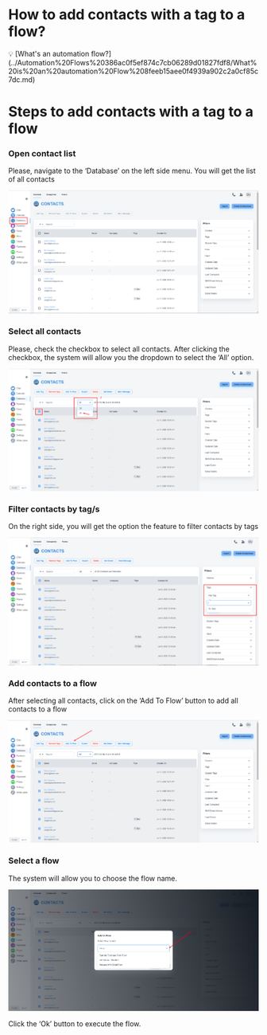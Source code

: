 # How to add contacts with a tag to a flow?

<aside>
💡 [What's an automation flow?](../Automation%20Flows%20386ac0f5ef874c7cb06289d01827fdf8/What%20is%20an%20automation%20Flow%208feeb15aee0f4939a902c2a0cf85c7dc.md)

</aside>

# Steps to **add contacts with a tag to a flow**

 

### Open contact list

Please, navigate to the ‘Database’ on the left side menu. You will get the list of all contacts

![Untitled](How%20to%20delete%20all%20contacts%20f3b04f292949474d998218b2685c7b5f/Untitled.png)

### Select all contacts

Please, check the checkbox to select all contacts. After clicking the checkbox, the system will allow you the dropdown to select the ‘All’ option.

![Untitled](How%20to%20delete%20all%20contacts%20f3b04f292949474d998218b2685c7b5f/Untitled%201.png)

### Filter contacts by tag/s

On the right side, you will get the option the feature to filter contacts by tags

![Untitled](How%20to%20add%20contacts%20with%20a%20tag%20to%20a%20flow%203623bd5998f246249892c8ddb77a0c2a/Untitled.png)

### Add contacts to a flow

After selecting all contacts, click on the ‘Add To Flow’ button to add all contacts to a flow

![Untitled](How%20to%20add%20contacts%20with%20a%20tag%20to%20a%20flow%203623bd5998f246249892c8ddb77a0c2a/Untitled%201.png)

### Select a flow

The system will allow you to choose the flow name.

![Untitled](How%20to%20add%20contacts%20with%20a%20tag%20to%20a%20flow%203623bd5998f246249892c8ddb77a0c2a/Untitled%202.png)

Click the ‘Ok’ button to execute the flow.